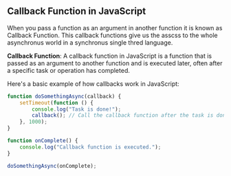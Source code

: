 ## Callback Function in JavaScript

When you pass a function as an argument in another function it is known as Callback Function. This callback functions give us the asscss to the whole asynchronus world in a synchronus single thred language.

**Callback Function**: A callback function in JavaScript is a function that is passed as an argument to another function and is executed later, often after a specific task or operation has completed.

Here's a basic example of how callbacks work in JavaScript:

```JavaScript
function doSomethingAsync(callback) {
    setTimeout(function () {
        console.log("Task is done!");
        callback(); // Call the callback function after the task is done
    }, 1000);
}

function onComplete() {
    console.log("Callback function is executed.");
}

doSomethingAsync(onComplete);

```
